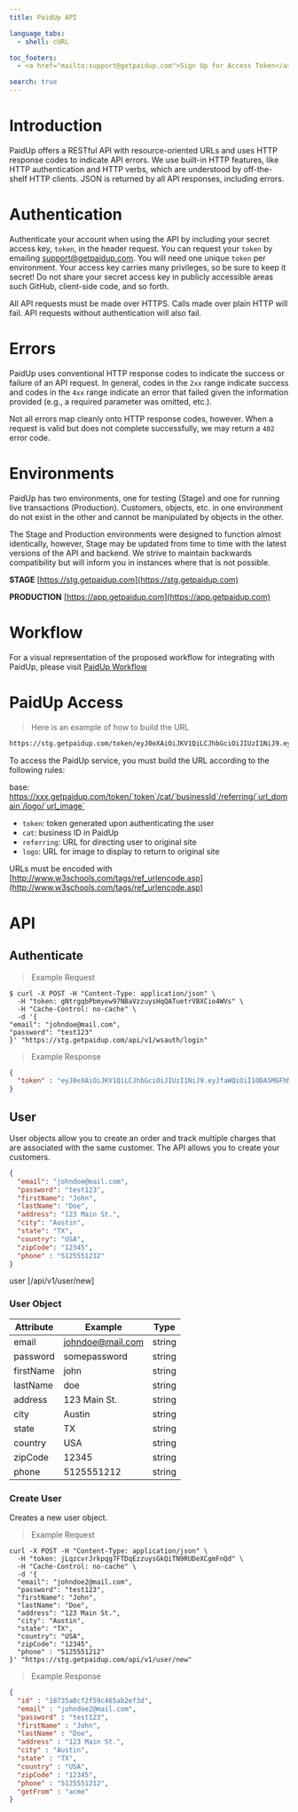 ```yaml
---
title: PaidUp API

language_tabs:
  - shell: cURL

toc_footers:
  - <a href="mailto:support@getpaidup.com">Sign Up for Access Token</a>

search: true
---
```


# Introduction

PaidUp offers a RESTful API with resource-oriented URLs and uses HTTP response codes to indicate API errors. We use built-in HTTP features, like HTTP authentication and HTTP verbs, which are understood by off-the-shelf HTTP clients. JSON is returned by all API responses, including errors.

# Authentication

Authenticate your account when using the API by including your secret access key, `token`, in the header request. You can request your `token` by emailing <a href="mailto:support@getpaidup.com">support@getpaidup.com</a>. You will need one unique `token` per environment. Your access key carries many privileges, so be sure to keep it secret! Do not share your secret access key in publicly accessible areas such GitHub, client-side code, and so forth.

All API requests must be made over HTTPS. Calls made over plain HTTP will fail. API requests without authentication will also fail.

# Errors

PaidUp uses conventional HTTP response codes to indicate the success or failure of an API request. In general, codes in the `2xx` range indicate success and codes in the `4xx` range indicate an error that failed given the information provided (e.g., a required parameter was omitted, etc.).

Not all errors map cleanly onto HTTP response codes, however. When a request is valid but does not complete successfully, we may return a `402` error code.

# Environments

PaidUp has two environments, one for testing (Stage) and one for running live transactions (Production). Customers, objects, etc. in one environment do not exist in the other and cannot be manipulated by objects in the other.

The Stage and Production environments were designed to function almost identically, however, Stage may be updated from time to time with the latest versions of the API and backend. We strive to maintain backwards compatibility but will inform you in instances where that is not possible.

**STAGE**
[https://stg.getpaidup.com](https://stg.getpaidup.com)

**PRODUCTION**
[https://app.getpaidup.com](https://app.getpaidup.com)

# Workflow

For a visual representation of the proposed workflow for integrating with PaidUp, please visit <a href="https://www.lucidchart.com/publicSegments/view/07276abf-495b-467a-a090-dbbb5c947776/image.png">PaidUp Workflow</a>

# PaidUp Access

> Here is an example of how to build the URL

```html
https://stg.getpaidup.com/token/eyJ0eXAiOiJKV1QiLCJhbGciOiJIUzI1NiJ9.eyJfaWQiOiI1ODA5MGFhMWYyZjU5YzQ2NWFiMmVmM2EiLCJzYWx0IjoiMGI1NWI3MDktYTU1OC00MjFhLTgxNTQtMTA0OGE0ODYzYzI1IiwiaWF0IjoxNDc2OTk1MzY2LCJleHAiOjE0NzY5OTg5NjZ9.-GvBwPiNcEw_y5Mn04LdggxQepsldJq6z86GoZir1s4/cat/55/referring/https%3A%2F%2Facme.com%2F/logo/https%3A%2F%2Facme.com%2Fwp-content%2Fuploads%2F2016%2F07%2Fyp-logo.png
```

To access the PaidUp service, you must build the URL according to the following rules:

base: https://xxx.getpaidup.com/token/`token`/cat/`businessId`/referring/`url_domain`/logo/`url_image`

* `token`: token generated upon authenticating the user
* `cat`: business ID in PaidUp
* `referring`: URL for directing user to original site
* `logo`: URL for image to display to return to original site

<aside class="notice">
  
URLs must be encoded with [http://www.w3schools.com/tags/ref_urlencode.asp](http://www.w3schools.com/tags/ref_urlencode.asp)

</aside>

# API

## Authenticate

> Example Request

```shell
$ curl -X POST -H "Content-Type: application/json" \
  -H "token: gNtrgqbPbmyew97NBaVzzuysHqQATuetrVBXCio4WVs" \
  -H "Cache-Control: no-cache" \
  -d '{
"email": "johndoe@mail.com",
"password": "test123"
}' "https://stg.getpaidup.com/api/v1/wsauth/login"
```
> Example Response

```json
{
  "token" : "eyJ0eXAiOiJKV1QiLCJhbGciOiJIUzI1NiJ9.eyJfaWQiOiI1ODA5MGFhMWYyZjU5YzQ2NWFiMmVmM2EiLCJzYWx0IjoiMGI1NWI3MDktYTU1OC00MjFhLTgxNTQtMTA0OGE0ODYzYzI1IiwiaWF0IjoxNDc2OTk1MzY2LCJleHAiOjE0NzY5OTg5NjZ9.-GvBwPiNcEw_y5Mn04LdggxQepsldJq6z86GoZir1s4"
}
```

## User

User objects allow you to create an order and track multiple charges that are associated with the same customer. The API allows you to create your customers.

```json
{
  "email": "johndoe@mail.com",
  "password": "test123",
  "firstName": "John",
  "lastName": "Doe",
  "address": "123 Main St.",
  "city": "Austin",
  "state": "TX",
  "country": "USA",
  "zipCode": "12345",
  "phone" : "5125551212"
}
```

user [/api/v1/user/new]

### User Object

Attribute | Example | Type
--------- | ------- | -----------
email | johndoe@mail.com | string
password | somepassword | string
firstName | john | string
lastName | doe | string
address | 123 Main St. | string
city | Austin | string
state | TX | string
country | USA | string
zipCode | 12345 | string
phone | 5125551212 | string

### Create User

Creates a new user object.

> Example Request

```shell
curl -X POST -H "Content-Type: application/json" \
  -H "token: jLqzcvrJrkpqg7FTDqEzzuysGkQiTN9RUDeXCgmFnQd" \
  -H "Cache-Control: no-cache" \
  -d '{
  "email": "johndoe2@mail.com",
  "password": "test123",
  "firstName": "John",
  "lastName": "Doe",
  "address": "123 Main St.",
  "city": "Austin",
  "state": "TX",
  "country": "USA",
  "zipCode": "12345",
  "phone" : "5125551212"
}' "https://stg.getpaidup.com/api/v1/user/new"
```

> Example Response

```json
{
  "id" : "18735a0cf2f59c465ab2ef3d",
  "email" : "johndoe2@mail.com",
  "password" : "test123",
  "firstName" : "John",
  "lastName" : "Doe",
  "address" : "123 Main St.",
  "city" : "Austin",
  "state" : "TX",
  "country" : "USA",
  "zipCode" : "12345",
  "phone" : "5125551212",
  "getFrom" : "acme"
}
```

